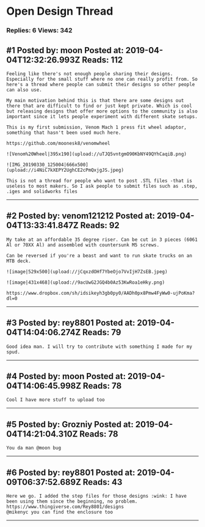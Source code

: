 # Open Design Thread

### Replies: 6 Views: 342

## \#1 Posted by: moon Posted at: 2019-04-04T12:32:26.993Z Reads: 112

```
Feeling like there's not enough people sharing their designs. Especially for the small stuff where no one can really profit from. So here's a thread where people can submit their designs so other people can also use.

My main motivation behind this is that there are some designs out there that are difficult to find or just kept private. Which is cool but releasing designs that offer more options to the community is also important since it lets people experiment with different skate setups.

This is my first submission, Venom Mach 1 press fit wheel adaptor, something that hasn't been used much here. 

https://github.com/moonesk8/venomwheel

![Venom%20Wheel|395x190](upload://uTJQ5vntgmO90KbNY49QYhCaqiB.png)

![IMG_20190330_125004|666x500](upload://i4NiC7kXEPY2UghCE2cPmQxjgJS.jpeg)  

This is not a thread for people who want to post .STL files -that is useless to most makers. So I ask people to submit files such as .step, .iges and solidworks files
```

---
## \#2 Posted by: venom121212 Posted at: 2019-04-04T13:33:41.847Z Reads: 92

```
My take at an affordable 35 degree riser. Can be cut in 3 pieces (6061 Al or 70XX Al) and assembled with countersunk M5 screws.

Can be reversed if you're a beast and want to run skate trucks on an MTB deck. 

![image|529x500](upload://jCqxzdOHf7YbeOjo7VvIjH7ZsEB.jpeg) 

![image|431x468](upload://9acUwG2JGQ4b0Az53KwRoa1eHky.png) 

https://www.dropbox.com/sh/idsikeyh3gb0py0/AADh0px8Pmw4FyWw0-ujPoKma?dl=0
```

---
## \#3 Posted by: rey8801 Posted at: 2019-04-04T14:04:06.274Z Reads: 79

```
Good idea man. I will try to contribute with something I made for my spud.
```

---
## \#4 Posted by: moon Posted at: 2019-04-04T14:06:45.998Z Reads: 78

```
Cool I have more stuff to upload too
```

---
## \#5 Posted by: Grozniy Posted at: 2019-04-04T14:21:04.310Z Reads: 78

```
You da man @moon bug
```

---
## \#6 Posted by: rey8801 Posted at: 2019-04-09T06:37:52.689Z Reads: 43

```
Here we go. I added the step files for those designs :wink: I have been using them since the beginning, no problem.
https://www.thingiverse.com/Rey8801/designs
@mikenyc you can find the enclosure too
```

---
